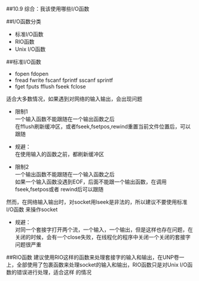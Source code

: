 ##10.9 综合：我该使用哪些I/O函数

##I/O函数分类 
- 标准I/O函数
- RIO函数
- Unix I/O函数


##标准I/O函数
- fopen fdopen
- fread fwrite fscanf fprintf sscanf sprintf
- fget fputs fflush fseek fclose

适合大多数情况，如果遇到对网络的输入输出，会出现问题

- 限制1   
一个输入函数不能跟随在一个输出函数之后  
在fflush刷新缓冲区，或者fseek,fsetpos,rewind重置当前文件位置后，可以跟随

- 规避：  
在使用输入的函数之前，都刷新缓冲区

- 限制2  
一个输出函数不能跟随在一个输入函数之后  
如果一个输入函数没遇到EOF，后面不能跟一个输出函数，在调用fseek,fsetpos或者
rewind后可以跟随

然而，在网络输入输出时，对socket用lseek是非法的，所以建议不要使用标准I/O函数
来操作socket

- 规避：  
对同一个套接字打开两个流，一个输入，一个输出，但是这样也存在问题，在关闭的时候，会有一个close失败，在线程化的程序中关闭一个关闭的套接字问题很严重

##RIO函数
建议使用RIO这样的函数来处理套接字的输入和输出，在UNP卷一上，全部使用了包裹函数来处理socket的输入和输出，RIO函数只是对Unix I/O函数的错误进行处理，适合这样
的情况




